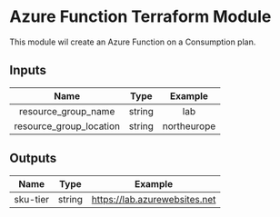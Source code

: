 # Azure Function Terraform Module

This module wil create an Azure Function on a Consumption plan.

## Inputs

| Name                     | Type   | Example     |
|:------------------------:|:------:|:-----------:|
| resource_group_name      | string | lab         |
| resource_group_location  | string | northeurope |


## Outputs

| Name      | Type   | Example                             |
|:---------:|:------:|:-----------------------------------:|
| sku-tier  | string | https://lab.azurewebsites.net       |
